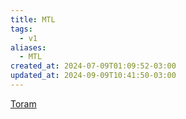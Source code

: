 ```yaml
---
title: MTL
tags:
  - v1
aliases:
  - MTL
created_at: 2024-07-09T01:09:52-03:00
updated_at: 2024-09-09T10:41:50-03:00
---
```


[Toram](../../../../atomos/2024/07/26/Toram.md)